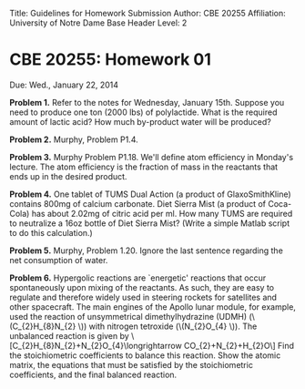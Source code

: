 Title:	Guidelines for Homework Submission
Author:	CBE 20255
Affiliation:	University of Notre Dame
Base Header Level:	2

<script type="text/x-mathjax-config">
    MathJax.Hub.Config({
        extensions: ["tex2jax.js"],
        jax: ["input/TeX","output/HTML-CSS"],
        tex2jax: {
            inlineMath: [["\\(","\\)"]]
        }
    });
</script>
<script type="text/javascript" src="../Mathjax/MathJax.js"> </script>

# CBE 20255: Homework 01 #
Due: Wed., January 22, 2014

**Problem 1.** Refer to the notes for Wednesday, January 15th. Suppose you need to produce one ton (2000 lbs) of polylactide. What is the required amount of lactic acid? How much by-product water will be produced?

**Problem 2.** Murphy, Problem P1.4.  

**Problem 3.** Murphy Problem P1.18. We'll define atom efficiency in Monday's lecture. The atom efficiency is the fraction of mass in the reactants that ends up in the desired product. 

**Problem 4.** One tablet of TUMS Dual Action (a product of GlaxoSmithKline) contains 800mg of calcium carbonate.  Diet Sierra Mist (a product of Coca-Cola) has about 2.02mg of citric acid per ml.  How many TUMS are required to neutralize a 16oz bottle of Diet Sierra Mist?  (Write a simple Matlab script to do this calculation.)

**Problem 5.** Murphy, Problem 1.20. Ignore the last sentence regarding the net consumption of water.

**Problem 6.** Hypergolic reactions are `energetic' reactions that occur spontaneously upon mixing of the reactants. As such, they are easy to regulate and therefore widely used in steering rockets for satellites and other spacecraft. The main engines of the Apollo lunar module, for example, used the reaction of unsymmetrical dimethylhydrazine (UDMH) (\\(C_{2}H_{8}N_{2}
 \\)) with nitrogen tetroxide (\\(N_{2}O_{4}
 \\)).  The unbalanced reaction is given by 
\\[C_{2}H_{8}N_{2}+N_{2}O_{4}\longrightarrow CO_{2}+N_{2}+H_{2}O\\]
 Find the stoichiometric coefficients to balance this reaction. Show the atomic matrix, the equations that must be satisfied by the stoichiometric coefficients, and the final balanced reaction.





